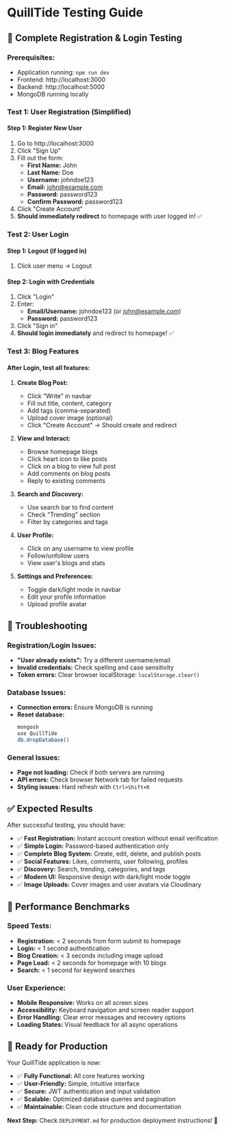 # QuillTide Testing Guide

## 🚀 Complete Registration & Login Testing

### **Prerequisites:**
- Application running: `npm run dev`
- Frontend: http://localhost:3000
- Backend: http://localhost:5000
- MongoDB running locally

### **Test 1: User Registration (Simplified)**

#### Step 1: Register New User
1. Go to http://localhost:3000
2. Click "Sign Up"
3. Fill out the form:
   - **First Name:** John
   - **Last Name:** Doe
   - **Username:** johndoe123
   - **Email:** john@example.com
   - **Password:** password123
   - **Confirm Password:** password123
4. Click "Create Account"
5. **Should immediately redirect** to homepage with user logged in! ✅

### **Test 2: User Login**

#### Step 1: Logout (if logged in)
1. Click user menu → Logout

#### Step 2: Login with Credentials
1. Click "Login"
2. Enter:
   - **Email/Username:** johndoe123 (or john@example.com)
   - **Password:** password123
3. Click "Sign in"
4. **Should login immediately** and redirect to homepage! ✅

### **Test 3: Blog Features**

#### After Login, test all features:

1. **Create Blog Post:**
   - Click "Write" in navbar
   - Fill out title, content, category
   - Add tags (comma-separated)
   - Upload cover image (optional)
   - Click "Create Account" → Should create and redirect

2. **View and Interact:**
   - Browse homepage blogs
   - Click heart icon to like posts
   - Click on a blog to view full post
   - Add comments on blog posts
   - Reply to existing comments

3. **Search and Discovery:**
   - Use search bar to find content
   - Check "Trending" section
   - Filter by categories and tags

4. **User Profile:**
   - Click on any username to view profile
   - Follow/unfollow users
   - View user's blogs and stats

5. **Settings and Preferences:**
   - Toggle dark/light mode in navbar
   - Edit your profile information
   - Upload profile avatar

## 🔧 **Troubleshooting**

### **Registration/Login Issues:**
- **"User already exists":** Try a different username/email
- **Invalid credentials:** Check spelling and case sensitivity
- **Token errors:** Clear browser localStorage: `localStorage.clear()`

### **Database Issues:**
- **Connection errors:** Ensure MongoDB is running
- **Reset database:** 
  ```bash
  mongosh
  use QuillTide
  db.dropDatabase()
  ```

### **General Issues:**
- **Page not loading:** Check if both servers are running
- **API errors:** Check browser Network tab for failed requests
- **Styling issues:** Hard refresh with `Ctrl+Shift+R`

## ✅ **Expected Results**

After successful testing, you should have:
- ✅ **Fast Registration:** Instant account creation without email verification
- ✅ **Simple Login:** Password-based authentication only
- ✅ **Complete Blog System:** Create, edit, delete, and publish posts
- ✅ **Social Features:** Likes, comments, user following, profiles
- ✅ **Discovery:** Search, trending, categories, and tags
- ✅ **Modern UI:** Responsive design with dark/light mode toggle
- ✅ **Image Uploads:** Cover images and user avatars via Cloudinary

## 🎯 **Performance Benchmarks**

### **Speed Tests:**
- **Registration:** < 2 seconds from form submit to homepage
- **Login:** < 1 second authentication
- **Blog Creation:** < 3 seconds including image upload
- **Page Load:** < 2 seconds for homepage with 10 blogs
- **Search:** < 1 second for keyword searches

### **User Experience:**
- **Mobile Responsive:** Works on all screen sizes
- **Accessibility:** Keyboard navigation and screen reader support
- **Error Handling:** Clear error messages and recovery options
- **Loading States:** Visual feedback for all async operations

## 🚀 **Ready for Production**

Your QuillTide application is now:
- ✅ **Fully Functional:** All core features working
- ✅ **User-Friendly:** Simple, intuitive interface
- ✅ **Secure:** JWT authentication and input validation
- ✅ **Scalable:** Optimized database queries and pagination
- ✅ **Maintainable:** Clean code structure and documentation

**Next Step:** Check `DEPLOYMENT.md` for production deployment instructions! 🎯